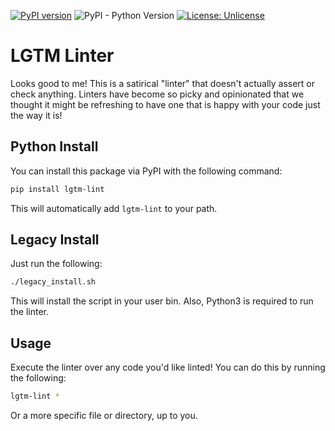 [![PyPI version](https://badge.fury.io/py/lgtm-lint.svg)](https://badge.fury.io/py/lgtm-lint)
![PyPI - Python Version](https://img.shields.io/pypi/pyversions/lgtm-lint?style=plastic)
 [![License: Unlicense](https://img.shields.io/badge/license-Unlicense-blue.svg)](http://unlicense.org/)

# LGTM Linter
Looks good to me! This is a satirical "linter" that doesn't actually assert or check anything. Linters have become so picky and opinionated that we thought it might be refreshing to have one that is happy with your code just the way it is!


## Python Install
You can install this package via PyPI with the following command:
```bash
pip install lgtm-lint
```
This will automatically add `lgtm-lint` to your path.


## Legacy Install
Just run the following:
```bash
./legacy_install.sh
```
This will install the script in your user bin. Also, Python3 is required to run the linter.

## Usage
Execute the linter over any code you'd like linted! You can do this by running the following:
```bash
lgtm-lint *
```
Or a more specific file or directory, up to you.
